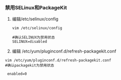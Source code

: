 ### 禁用SELinux和PackageKit

1. 编辑/etc/selinux/config

   ```
   vim /etc/selinux/config

   #确认SELINUX为禁用状态
   SELINUX=disabled
   ```

1. 编辑 /etc/yum/pluginconf.d/refresh-packagekit.conf

  ```
  vim /etc/yum/pluginconf.d/refresh-packagekit.conf
  #确认packagekit为禁用状态

   enabled=0
  ```





